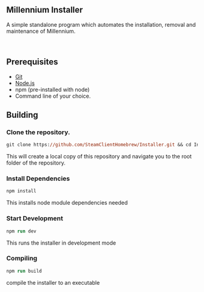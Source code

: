 ## Millennium Installer
A simple standalone program which automates the installation, removal and maintenance of Millennium.

<br>

## Prerequisites
- [Git](https://git-scm.com)
- [Node.js](https://nodejs.org/en/)
- npm (pre-installed with node)
- Command line of your choice.

## Building 

### Clone the repository.
```ps
git clone https://github.com/SteamClientHomebrew/Installer.git && cd Installer
```
This will create a local copy of this repository and navigate you to the root folder of the repository.

### Install Dependencies
```ps
npm install
```
This installs node module dependencies needed

### Start Development
```ps
npm run dev
```
This runs the installer in development mode


### Compiling
```ps
npm run build
```
compile the installer to an executable
